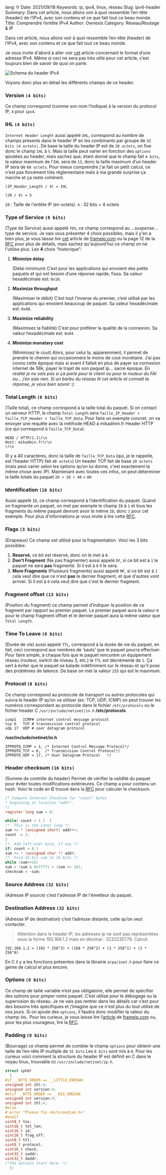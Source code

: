 lang: fr
Date: 2021/09/18
Keywords: ip, ipv4, linux, réseau
Slug: ipv4-header
Summary: Dans cet article, nous allons voir à quoi ressemble l’en-tête (header) de l’IPv4, avec son contenu et ce que fait tout ce beau monde.
Title: Comprendre l’entête IPv4
Author: Ownesis
Category: Réseau/Routage & IP

Dans cet article, nous allons voir à quoi ressemble l’en-tête (header) de l’IPv4, avec son contenu et ce que fait tout ce beau monde.

Je vous invite d'abord à aller voir [cet](https://mikadmin.fr/blog/structure-de-ladresse-ipv4/) article concernant le format d’une adresse IPv4. Même si ceci ne sera pas très utile pour cet article, c’est toujours bien de savoir de quoi on parle.

![Schema du header IPv4](/static/img/ipv4-header/Header_IP_schema.webp)

Voyons donc plus en détail les différents champs de ce header.

### **Version** `(4 bits)`

Ce champ correspond (comme son nom l’indique) à la version du protocol IP, `4` pour `ipv4`.

### **IHL** `(4 bits)`

`Internet Header Lenght` aussi appelé `IHL`, correspond au nombre de champs présents dans le header IP en les combinants par groupe de `32 bits (4 octets)`.
De base la taille du header IP est de `20 octets`, on fixe donc le champ `IHL` à `5`.
Mais la taille peut varier en fonction des `options` ajoutées au header, mais sachez que, étant donné que le champ fait `4 bits`, la valeur maximum de l’`IHL` sera de `15`, donc la taille maximum d’un header IP sera de `60 octets`.
Pour mieux comprendre j'ai fait un petit calcul, ce n'est pas forcément très règlementaire mais à ma grande surprise ça marche et ça reste cohérent.

```
(IP_Header_Length / 4) = IHL

(20 / 4) = 5
```
`20` : Taille de l'entête IP (en octets).
`4` : 32 bits = 4 octets

### **Type of Service** `(8 bits)`

(Type de Service) aussi appelé `TOS`, ce champ correspond au …*suspense*… type de service.
Je vais vous présenter 4 choix possibles, mais il y'en a bien plus, je vous laisse lire [cet](https://www.frameip.com/entete-ip/#33-8211-service) article de [frameip.com](https://www.frameip.com) ou la page 12 de la [RFC](https://tools.ietf.org/html/rfc791#section-3.1) pour plus de détails, mais sachez qu'aujourd'hui ce champ on ne l'utilise plus.
Les **4** choix “historique”:

1. **Minimize delay**

	(Délai minimum) C’est pour les applications qui envoient des petits paquets et qui ont besoin d’une réponse rapide, fissa.
	Sa valeur hexadécimale est: `0x10`.

2. **Maximize throughput**

	(Maximiser le débit) C’est tout l’inverse du premier, c’est utilisé par les applications qui envoient beaucoup de paquet.
	Sa valeur hexadécimale est: `0x08`.

3. **Maximize reliability**

	(Maximisez la fiablité) C’est pour préférer la qualité de la connexion.
	Sa valeur hexadécimale est: `0x04`

4. **Minimize monatary cost**

	(Minimisez le cout) Alors, pour celui la, apparemment, il permet de prendre le chemin qui occasionnera le moins de cout monétaire. J’ai pas connu cette époque mais si avant il fallait en plus de payer sa connexion internet de 56k, payer le trajet de son paquet ip… sacré époque.
	*En réalité je ne sais pas si ça parle pour le client ou pour le routeur du FAI ou… j’en sais rien. Si un barbu du réseau lit cet article et connait la réponse, je veux bien savoir :).*


### **Total Length** `(8 bits)`

(Taille total), ce champ correspond à la taille total du paquet.
Si on contact un serveur HTTP, le champ `Total Length` sera `Taille_IP_Header + Taille_TCP_Header + Taille_TCP_Data`.
Pour faire un exemple concret, on va envoyer une requête avec la méthode HEAD à mikadmin.fr
Header HTTP (ce qui correspond à `Taille_TCP_Data`):
```
HEAD / HTTP/1.1\r\n
Host: mikadmin.fr\r\n
\r\n
```
(Il y a 40 caractères, donc la taille de `Taille_TCP_Data` (qui, je le rappelle, est l’header HTTP) fait `40 octets`)
Un header TCP fait de base `20 octets` (mais peut varier selon les options qu’on lui donne, c'est exactement la même chose avec IP).
Maintenant avec toutes ces infos, on peut déterminer la taille totale du paquet `20 + 20 + 40` = `80`

### **Identification** `(16 bits)`

Aussi appelé `ID`, ce champ correspond à l’identification du paquet.
Quand on fragmente un paquet, on met par exemple le champ `ID` à `1` et tous les fragments du même paquet devront avoir le même `ID`, donc `1` pour cet exemple.
Pour plus d'informations je vous invite à lire cette [RFC](https://www.frameip.com/rfc-815-ip-datagram-reassembly-algorithms/).

### **Flags** `(3 bits)`

(Drapeaux) Ce champ est utilisé pour la fragmentation.
Voici les 3 bits possibles:
1. **Reservé**, ce bit est réservé, donc on le met à `0`.
2. **Don't Fragment** (Ne pas fragmenter) aussi appelé `DF`, si ce bit est à `1` le paquet ne sera **pas** fragmenté. Si il est à `0` il le sera.
3. **More Fragments** (Plusieurs fragments) aussi appelé `MF`, si ce bit est à `1` cela veut dire que ce n'est **pas** le dernier fragment, et que d'autres vont arriver. Si il est à `0` cela veut dire que c'est le dernier fragment.

### **Fragment offset** `(13 bits)`

(Position du fragment) ce champ permet d’indiquer la position de ce fragment par rapport au premier paquet.
Le premier paquet aura la valeur `0` pour le champ fragment offset et le dernier paquet aura la même valeur que `Total Length`.

### **Time To Leave** `(8 bits)`

(Durée de vie) aussi appelé `TTL`, correspond à la durée de vie du paquet, en fait, ceci correspond aux nombres de ‘sauts’ que le paquet pourra effectuer.
Pour faire simple, à chaque fois que le paquet rencontre un équipement réseau (routeur, switch de niveau 3, etc.) le `TTL` est décrémenté de `1`.
Ça sert à éviter que le paquet se balade indéfiniment sur le réseau et qu’il pose des problèmes de latence.
De base on met la valeur `255` qui est le maximum.

### **Protocol** `(8 bits)`

Ce champ correspond au protocole de transport ou autres protocoles qui suivra le header IP qu’on va utiliser (ex: TCP, UDP, ICMP) on peut trouver les numéros correspondant au protocole dans le fichier `/etc/protocols` ou le fichier header C `/usr/include/netinet/in.h`
**/etc/protocols**
```
icmp1   ICMP# internet control message protocol
tcp 6   TCP # transmission control protocol
udp 17  UDP # user datagram protocol
```

**/usr/include/netinet/in.h**

```
IPPROTO_ICMP = 1, /* Internet Control Message Protocol*/
IPPROTO_TCP = 6,  /* Transmission Control Protocol*/
IPPROTO_UDP = 17, /* User Datagram Protocol   */
```

### **Header checksum** `(16 bits)`

(Somme de contrôle du header) Permet de vérifier la validité du paquet pour éviter toutes modifications extérieures. Ce champ a pour contenu un hash.
Voici le code en **C** trouvé dans la [RFC](https://tools.ietf.org/html/rfc1071#section-4.1) pour calculer le checksum.
```c
/* Compute Internet Checksum for "count" bytes
* beginning at location "addr".
*/
register long sum = 0;

while( count > 1 )  {
/*  This is the inner loop */
sum += * (unsigned short) addr++;
count -= 2;
}
/*  Add left-over byte, if any */
if( count > 0 )
sum += * (unsigned char *) addr;
/*  Fold 32-bit sum to 16 bits */
while (sum>>16)
sum = (sum & 0xffff) + (sum >> 16);
checksum = ~sum;
```

### Source Address `(32 bits)`
(Adresse IP source) c’est l'adresse IP de l'émetteur du paquet.

### Destination Address `(32 bits)`
(Adresse IP de destination) c’est l’adresse distante, celle qu’on veut contacter.
> Attention dans le header IP, les adresses ip ne sont pas représentées sous la forme 192.168.1.2 mais en décimal : 3232235778.
Calcul:

```
192.168.1.2 = (192 * 256^3) + (168 * 256^2) + (1 * 256^1) + (1 * 256^0)
```
En C il y a les fonctions présentes dans la librairie `arpa/inet.h` pour faire ce genre de calcul et plus encore.

### **Options** `(8 bits)`

Ce champ de taille variable n’est pas obligatoire, elle permet de spécifier des options pour *pimper* notre paquet.
C’est utilisé pour le débogage ou la supervision du réseau. Je ne vais pas rentrer dans les détails car c’est pour des besoins très spécifiques et j’imagine que ce n'est plus du tout utilisé de nos jours.
Si on ajoute des `options`, il faudra donc modifier la valeur du champ `IHL`.
Pour les curieux, je vous laisse lire l’[article](https://www.frameip.com/entete-ip/#313-8211-options) de [frameip.com](https://frameip.com/) ou, pour les plus courageux, lire la [RFC](https://tools.ietf.org/html/rfc791#section-3.1).

### **Padding** `(8 bits)`

(Bourrage) ce champ permet de combler le champ `options` pour obtenir une taille de l’en-tête IP multiple de `32 bits`
Les `8 bits` sont mis à `0`.
Pour les curieux voici comment la structure du header IP est définit en C dans le noyau linux, trouvable ici `/usr/include/netinet/ip.h`.
```c
struct iphdr
  {
#if __BYTE_ORDER == __LITTLE_ENDIAN
unsigned int ihl:4;
unsigned int version:4;
#elif __BYTE_ORDER == __BIG_ENDIAN
unsigned int version:4;
unsigned int ihl:4;
#else
# error	"Please fix <bits/endian.h>"
#endif
uint8_t tos;
uint16_t tot_len;
uint16_t id;
uint16_t frag_off;
uint8_t ttl;
uint8_t protocol;
uint16_t check;
uint32_t saddr;
uint32_t daddr;
/*The options start here. */
  };
```

